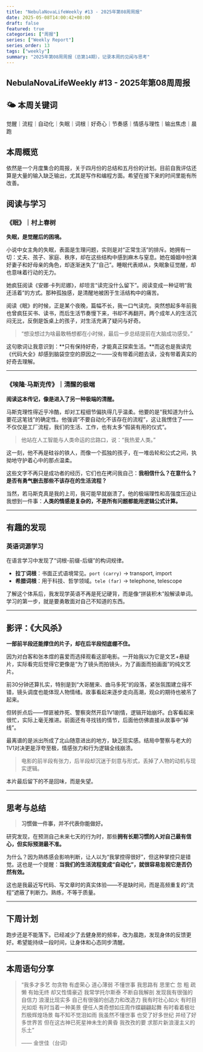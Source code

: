 ```yaml
---
title: "NebulaNovaLifeWeekly #13 - 2025年第08周周报"
date: 2025-05-08T14:00:42+08:00
draft: false
featured: true
categories: ["周报"]
series: ["Weekly Report"]
series_order: 13
tags: ["weekly"]
summary: "2025年第08周周报（总第14期），记录本周的见闻与思考"
---
```

## NebulaNovaLifeWeekly #13 - 2025年第08周周报

## 🌤️ 本周关键词
觉醒｜流程｜自动化｜失眠｜词根｜好奇心｜节奏感｜情感与理性｜输出焦虑｜晨跑

## 本周概览

依然是一个月度集合的周报，关于四月份的总结和五月份的计划。目前自我评估还算是大量的输入缺乏输出，尤其是写作和编程方面。希望在接下来的时间里能有所改善。

## 阅读与学习

### 《眠》｜村上春树

**失眠，是觉醒后的困境。**

小说中女主角的失眠，表面是生理问题，实则是对“正常生活”的排斥。她拥有一切：丈夫、孩子、家庭、秩序，却在这些结构中感到麻木与窒息。她在婚姻中扮演好妻子和好母亲的角色，却逐渐迷失了“自己”。睡眠代表顺从，失眠象征觉醒，却也意味着行动的无力。

她疯狂阅读《安娜·卡列尼娜》，却坦言“读完没什么留下”。阅读变成一种证明“我还活着”的方式。那种孤独感，是清醒地被困于生活结构中的痛苦。

阅读《眠》的时候，正是某个夜晚，篇幅不长，我一口气读完。突然想起多年前我也曾疯狂买书、读书，而后生活节奏慢下来，书却不再翻开。两个成年人的生活沉闷无比，反倒是饭桌上的孩子，对生活充满了疑问与好奇。

> “想没想过为啥最敢畅想都在小时候，最后一步总结提前在大脑成功感受。”

这句歌词让我意识到：\*\*只有保持好奇，才能真正探索生活。\*\*而这也是我读完《代码大全》却感到脑袋空空的原因之一——没有带着问题去读，没有带着真实的好奇去理解。

---

### 《埃隆·马斯克传》｜清醒的极端

**阅读这本传记，像是进入了另一种极端的清醒。**

马斯克理性得近乎冷酷，却对工程细节偏执得几乎温柔。他要的是“我知道为什么要花这笔钱”的确定性。他强调“不要自动化不该存在的流程”，这让我愣住了——不仅仅是工厂流程，我们的生活、工作，也有太多“假装有用的仪式”。

> 他站在人工智能与人类命运的岔路口，说：“我热爱人类。”

这一刻，他不再是硅谷的铁人，而像一个孤独的孩子，在一堆齿轮和公式之间，执拗地守护着心中的那点温柔。

这些文字不再只是成功者的经历，它们也在拷问我自己：**我相信什么？在意什么？是否有勇气删去那些不该存在的生活流程？**

当然，若马斯克真是我的上司，我可能早就崩溃了。他的极端理性和高强度压迫让我想到一件事：**人类的情感是复杂的，不是所有问题都能用逻辑公式计算。**

---

## 有趣的发现

### 英语词源学习

在语言学习中发现了“词根-前缀-后缀”的构词规律。

* **拉丁词根**：书面正式语境常见。`port (carry)` → transport, import
* **希腊词根**：用于科技、哲学领域。`tele (far)` → telephone, telescope

了解这个体系后，我发现学英语不再是死记硬背，而是像“拼装积木”般解读单词。学习的第一步，就是要勇敢面对自己不知道的东西。

---

## 影评：《大风杀》

**一部前半段还能撑住的片子，却在后半段彻底绷不住。**

因为对白客和张本煜的喜爱而选择观看这部电影。一开始我以为它是文艺+悬疑片，实际看完后觉得它更像是“为了镜头而拍镜头，为了画面而拍画面”的纯文艺片。

前30分钟还算扎实，特别是到“大哥醒来、曲马多死”的段落，紧张氛围建立得不错，镜头调度也能体现人物情绪。故事看起来逐步走向高潮，观众的期待也被吊了起来。

但转折点后——悍匪被炸死、警察突然开启1V1剧情，逻辑开始崩坏。白客看起来很忙，实际上毫无推进。前面还有寻找钱的情节，后面他仿佛直接从故事中“掉线”。

最离谱的是派出所成了北山随意进出的地方，缺乏现实感。结局中警察与老大的1V1对决更是浮夸至极，情感张力和行为逻辑全线崩溃。

> 电影的前半段有张力，后半段却沉迷于刻意与形式，丢掉了人物的动机与现实逻辑。

本片最后留下的不是回味，而是失望。

---

## 思考与总结

> **习惯做一件事，并不代表你能做好。**

研究发现，在预测自己未来七天的行为时，那些**拥有长期习惯的人对自己最有信心，但实际预测最不准。**

为什么？因为熟练感会影响判断，让人以为“我掌控得很好”，但这种掌控只是错觉。这也是一个提醒：**当我们的生活流程变成“自动化”，就很容易忽视它是否仍然有效。**

这也是我最近写代码、写文章时的真实体验——不是缺时间，而是高频重复的“流程”遮蔽了判断力。熟练，不等于质量。

---

## 下周计划

跑步还是不能落下。已经减少了去健身房的频率，改为晨跑，发现身体的反馈更好。希望能持续一段时间，让身体和心态同步清醒。

---

## 本周语句分享

> “我多才多艺 勿贪物 有虚荣心 道心薄弱 不懂世事 我思路有 思里亡 忽 粗 疏 懒 有始无终 却又性情豪迈 我常学托尔斯泰 不断自我解剖 发现我有很强的自信力 浪漫比现实多 自己有很强的创造力和改造力 我有时壮心如火 有时目光如炬 有时当着一种美景 便任人类奇想如庄周作蝶翩翩起舞 有时看着极壮烈极辉煌场景 每不知不觉泪如雨 我虽然不懂世事 也受了好多世纪 并经了好多世界苦 但在这古神已死星神未生的黄昏 我孜孜的要 求那片新浪漫主义的乐土”
>
> —— 金世佳（台词）
